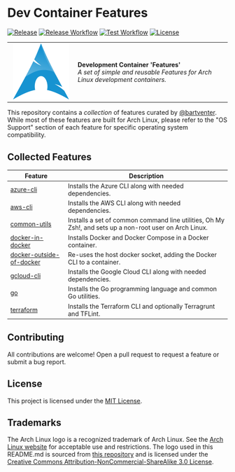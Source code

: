 <!-- markdownlint-disable MD024 -->

# Dev Container Features

[![Release](https://img.shields.io/github/release/bartventer/arch-devcontainer-features.svg)](https://github.com/bartventer/arch-devcontainer-features/releases/latest)
[![Release Workflow](https://github.com/bartventer/arch-devcontainer-features/actions/workflows/release.yaml/badge.svg)](https://github.com/bartventer/arch-devcontainer-features/actions/workflows/release.yaml)
[![Test Workflow](https://github.com/bartventer/arch-devcontainer-features/actions/workflows/test.yaml/badge.svg)](https://github.com/bartventer/arch-devcontainer-features/actions/workflows/test.yaml)
[![License](https://img.shields.io/github/license/bartventer/arch-devcontainer-features.svg)](LICENSE)

<!-- markdownlint-disable MD033 -->
<table style="width: 100%; border-style: none;">
    <tr>
        <td style="width: 140px; text-align: center;">
            <a href="https://github.com/JotaRandom/archlinux-artwork">
                <img width="128px" src="https://raw.githubusercontent.com/JotaRandom/archlinux-artwork/a9029989166ef42e10251f9d0f0fd09e60be2f31/icons/archlinux-icon-crystal-256.svg" alt="Arch Linux logo"/>
            </a>
        </td>
        <td>
            <strong>Development Container 'Features'</strong><br />
            <i>A set of simple and reusable Features for Arch Linux development containers.</i><br />
        </td>
    </tr>
</table>
<!-- markdownlint-enable MD033 -->

This repository contains a _collection_ of features curated by [@bartventer](https://github.com/bartventer). While most of these features are built for Arch Linux, please refer to the "OS Support" section of each feature for specific operating system compatibility.

## Collected Features

| Feature                                                            | Description                                                                                             |
| ------------------------------------------------------------------ | ------------------------------------------------------------------------------------------------------- |
| [azure-cli](src/azure-cli/README.md)                               | Installs the Azure CLI along with needed dependencies.                                                  |
| [aws-cli](src/aws-cli/README.md)                                   | Installs the AWS CLI along with needed dependencies.                                                    |
| [common-utils](src/common-utils/README.md)                         | Installs a set of common command line utilities, Oh My Zsh!, and sets up a non-root user on Arch Linux. |
| [docker-in-docker](src/docker-in-docker/README.md)                 | Installs Docker and Docker Compose in a Docker container.                                               |
| [docker-outside-of-docker](src/docker-outside-of-docker/README.md) | Re-uses the host docker socket, adding the Docker CLI to a container.                                   |
| [gcloud-cli](src/gcloud-cli/README.md)                             | Installs the Google Cloud CLI along with needed dependencies.                                           |
| [go](src/go/README.md)                                             | Installs the Go programming language and common Go utilities.                                           |
| [terraform](src/terraform/README.md)                               | Installs the Terraform CLI and optionally Terragrunt and TFLint.                                        |

## Contributing

All contributions are welcome! Open a pull request to request a feature or submit a bug report.

## License

This project is licensed under the [MIT License](LICENSE).

## Trademarks

The Arch Linux logo is a recognized trademark of Arch Linux. See the [Arch Linux website](https://archlinux.org/) for acceptable use and restrictions. The logo used in this README.md is sourced from [this repository](https://github.com/JotaRandom/archlinux-artwork) and is licensed under the [Creative Commons Attribution-NonCommercial-ShareAlike 3.0 License](https://creativecommons.org/licenses/by-nc-sa/3.0/).

